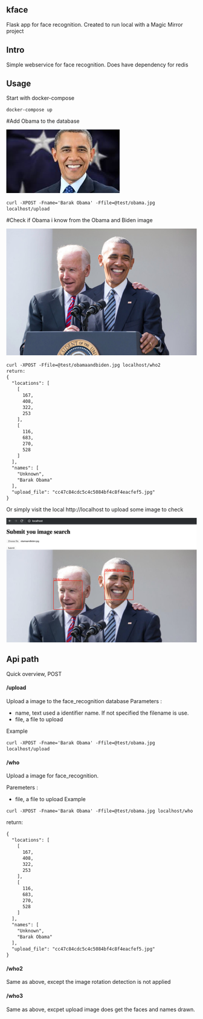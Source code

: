 ## kface
Flask app for face recognition. Created to run local with a
Magic Mirror project

## Intro
Simple webservice for face recognition. Does have dependency
for redis

## Usage

Start with docker-compose
```
docker-compose up
```

#Add Obama to the database

![Image of Obama](https://github.com/jakobant/kface/raw/master/test/obama.jpeg)
```
curl -XPOST -Fname='Barak Obama' -Ffile=@test/obama.jpg localhost/upload
```

#Check if Obama i know from the Obama and Biden image

![Image of Obama and Biden](https://github.com/jakobant/kface/raw/master/test/obamaandbiden.jpg)
```
curl -XPOST -Ffile=@test/obamaandbiden.jpg localhost/who2
return:
{
  "locations": [
    [
      167,
      408,
      322,
      253
    ],
    [
      116,
      683,
      270,
      528
    ]
  ],
  "names": [
    "Unknown",
    "Barak Obama"
  ],
  "upload_file": "cc47c84cdc5c4c5084bf4c8f4eacfef5.jpg"
}
```

Or simply visit the local http://localhost to upload some image to check

![Image of Obama known](https://github.com/jakobant/kface/raw/master/test/obamaknown.jpg)

## Api path
Quick overview, POST

#### /upload
Upload a image to the face_recognition database
Parameters :
- name, text used a identifier name.  If not specified the filename is use.
- file, a file to upload

Example
```curl
curl -XPOST -Fname='Barak Obama' -Ffile=@test/obama.jpg localhost/upload
```

#### /who
Upload a image for face_recognition.

Paremeters :
- file, a file to upload
Example
```curl
curl -XPOST -Fname='Barak Obama' -Ffile=@test/obama.jpg localhost/who
```

return:
```
{
  "locations": [
    [
      167,
      408,
      322,
      253
    ],
    [
      116,
      683,
      270,
      528
    ]
  ],
  "names": [
    "Unknown",
    "Barak Obama"
  ],
  "upload_file": "cc47c84cdc5c4c5084bf4c8f4eacfef5.jpg"
}
```

#### /who2
Same as above, except the image rotation detection is not applied

#### /who3
Same as above, excpet upload image does get the faces and names drawn.

